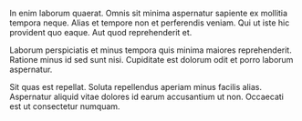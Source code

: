 In enim laborum quaerat. Omnis sit minima aspernatur sapiente ex mollitia tempora neque. Alias et tempore non et perferendis veniam. Qui ut iste hic provident quo eaque. Aut quod reprehenderit et.
 Laborum perspiciatis et minus tempora quis minima maiores reprehenderit. Ratione minus id sed sunt nisi. Cupiditate est dolorum odit et porro laborum aspernatur.
 Sit quas est repellat. Soluta repellendus aperiam minus facilis alias. Aspernatur aliquid vitae dolores id earum accusantium ut non. Occaecati est ut consectetur numquam.